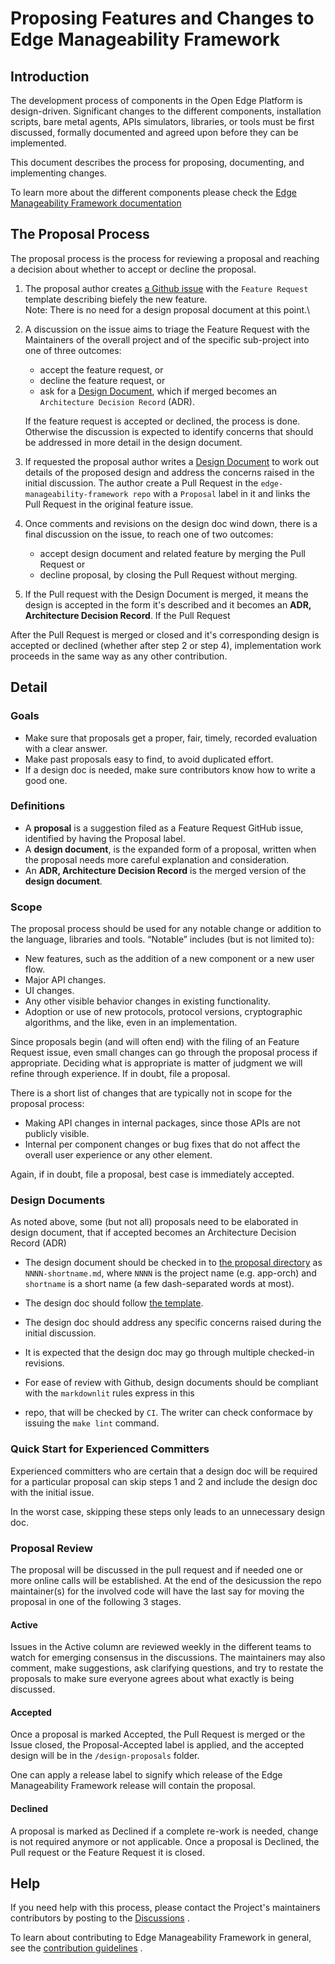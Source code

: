# Proposing Features and Changes to Edge Manageability Framework

## Introduction

The development process of components in the Open Edge Platform is
design-driven.
Significant changes to the different components, installation scripts,
bare metal agents, APIs simulators, libraries, or tools
must be first discussed, formally documented and agreed upon before they
can be implemented.

This document describes the process for proposing, documenting, and
implementing changes.

To learn more about the different components please check
the [Edge Manageability Framework documentation](https://docs.openedgeplatform.intel.com/edge-manage-docs/main/index.html)

## The Proposal Process

The proposal process is the process for reviewing a proposal and reaching
a decision about whether to accept or decline the proposal.

1. The proposal author
   creates [a Github issue](https://github.com/open-edge-platform/edge-manageability-framework/issues)
   with the `Feature Request` template describing biefely the new feature.\
   Note: There is no need for a design proposal document at this point.\

2. A discussion on the issue aims to triage the Feature Request with the
   Maintainers of the overall project and of the specific sub-project
   into one of three outcomes:
    - accept the feature request, or
    - decline the feature request, or
    - ask for a [Design Document](#design-documents), which if merged
      becomes an `Architecture Decision Record` (ADR).

   If the feature request is accepted or declined, the process is done.
   Otherwise the discussion is expected to identify concerns that
   should be addressed in more detail in the design document.

3. If requested the proposal author writes
   a [Design Document](#design-documents)
   to work out details of the proposed design and address the concerns raised
   in the initial discussion.
   The author create a Pull Request in the `edge-manageability-framework repo`
   with a `Proposal` label in it and links
   the Pull Request in the original feature issue.

4. Once comments and revisions on the design doc wind down, there is a final
   discussion on the issue, to reach one of two outcomes:
    - accept design document and related feature by merging the Pull Request or
    - decline proposal, by closing the Pull Request without merging.

5. If the Pull request with the Design Document is merged, it means the design
   is accepted in the form it's described
   and it becomes an **ADR, Architecture Decision Record**. If the Pull Request

After the Pull Request is merged or closed and it's corresponding design is
accepted or declined (whether after step
2 or step 4), implementation work proceeds in the same way as any other
contribution.

## Detail

### Goals

- Make sure that proposals get a proper, fair, timely, recorded evaluation with
  a clear answer.
- Make past proposals easy to find, to avoid duplicated effort.
- If a design doc is needed, make sure contributors know how to write a good
  one.

### Definitions

- A **proposal** is a suggestion filed as a Feature Request GitHub issue,
  identified by having
  the Proposal label.
- A **design document**, is the expanded form of a proposal,
  written when the proposal needs more careful explanation and consideration.
- An **ADR, Architecture Decision Record** is the merged version of the **design
  document**.

### Scope

The proposal process should be used for any notable change or addition to the
language, libraries and tools.
“Notable” includes (but is not limited to):

- New features, such as the addition of a new component or a new user flow.
- Major API changes.
- UI changes.
- Any other visible behavior changes in existing functionality.
- Adoption or use of new protocols, protocol versions, cryptographic algorithms,
  and the like,
  even in an implementation.

Since proposals begin (and will often end) with the filing of an Feature Request
issue, even
small changes can go through the proposal process if appropriate.
Deciding what is appropriate is matter of judgment we will refine through
experience.
If in doubt, file a proposal.

There is a short list of changes that are typically not in scope for the
proposal process:

- Making API changes in internal packages, since those APIs are not publicly
  visible.
- Internal per component changes or bug fixes that do not affect the overall
  user experience or any other element.

Again, if in doubt, file a proposal, best case is immediately accepted.

### Design Documents

As noted above, some (but not all) proposals need to be elaborated in design
document, that if accepted becomes an
Architecture Decision Record (ADR)

- The design document should be checked in
  to [the proposal directory](https://github.com/open-edge-platform/edge-manageability-framework/tree/main/design-proposals/)
  as `NNNN-shortname.md`,
  where `NNNN` is the project name (e.g. app-orch) and `shortname` is a short
  name (a few dash-separated words at most).

- The design doc should follow [the template](./design-proposal-template.md).

- The design doc should address any specific concerns raised during the initial
  discussion.

- It is expected that the design doc may go through multiple checked-in
  revisions.

- For ease of review with Github, design documents should be compliant with
  the `markdownlit` rules express in this
- repo, that will be checked by `CI`.
  The writer can check conformace by issuing the `make lint` command.

### Quick Start for Experienced Committers

Experienced committers who are certain that a design doc will be
required for a particular proposal can skip steps 1 and 2 and include the design
doc
with the initial issue.

In the worst case, skipping these steps only leads to an unnecessary design doc.

### Proposal Review

The proposal will be discussed in the pull request and if needed one or more
online calls will be established.
At the end of the desicussion the repo maintainer(s) for the involved code will
have the last say for moving the
proposal in one of the following 3 stages.

#### Active

Issues in the Active column are reviewed weekly in the different teams
to watch for emerging consensus in the discussions.
The maintainers may also comment, make suggestions,
ask clarifying questions, and try to restate the proposals to make sure
everyone agrees about what exactly is being discussed.

#### Accepted

Once a proposal is marked Accepted, the Pull Request is merged or the Issue
closed, the Proposal-Accepted label
is applied,
and the accepted design will be in the `/design-proposals` folder.

One can apply a release label to signify which release of the Edge Manageability
Framework release will contain
the proposal.

#### Declined

A proposal is marked as Declined if a complete re-work is needed, change is not
required anymore or not applicable.
Once a proposal is Declined, the Pull request or the Feature Request it is
closed.

## Help

If you need help with this process, please contact the Project's maintainers
contributors by posting to
the [Discussions](https://github.com/open-edge-platform/edge-manageability-framework/discussions)
.

To learn about contributing to Edge Manageability Framework in general, see the
[contribution guidelines](https://docs.openedgeplatform.intel.com/edge-manage-docs/main/developer_guide/contributor_guide/index.html)
.
